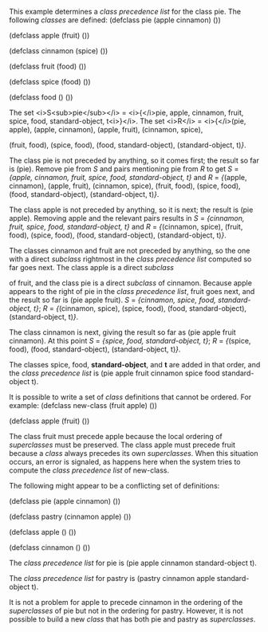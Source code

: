  

This example determines a *class precedence list* for the class pie. The following *classes* are defined: (defclass pie (apple cinnamon) ()) 

(defclass apple (fruit) ()) 

(defclass cinnamon (spice) ()) 

(defclass fruit (food) ()) 

(defclass spice (food) ()) 

(defclass food () ()) 

The set &#60;i&#62;S&#60;sub&#62;pie&#60;/sub&#62;&#60;/i&#62; = &#60;i&#62;&#123;&#60;/i&#62;pie, apple, cinnamon, fruit, spice, food, standard-object, t&#60;i&#62;&#125;&#60;/i&#62;. The set &#60;i&#62;R&#60;/i&#62; = &#60;i&#62;&#123;&#60;/i&#62;(pie, apple), (apple, cinnamon), (apple, fruit), (cinnamon, spice), 

(fruit, food), (spice, food), (food, standard-object), (standard-object, t)*&#125;*. 

The class pie is not preceded by anything, so it comes first; the result so far is (pie). Remove pie from *S* and pairs mentioning pie from *R* to get *S* = *&#123;*apple, cinnamon, fruit, spice, food, standard-object, t*&#125;* and *R* = *&#123;*(apple, cinnamon), (apple, fruit), (cinnamon, spice), (fruit, food), (spice, food), (food, standard-object), (standard-object, t)*&#125;*. 

The class apple is not preceded by anything, so it is next; the result is (pie apple). Removing apple and the relevant pairs results in *S* = *&#123;*cinnamon, fruit, spice, food, standard-object, t*&#125;* and *R* = *&#123;*(cinnamon, spice), (fruit, food), (spice, food), (food, standard-object), (standard-object, t)*&#125;*. 

The classes cinnamon and fruit are not preceded by anything, so the one with a direct *subclass* rightmost in the *class precedence list* computed so far goes next. The class apple is a direct *subclass*  



of fruit, and the class pie is a direct *subclass* of cinnamon. Because apple appears to the right of pie in the *class precedence list*, fruit goes next, and the result so far is (pie apple fruit). *S* = *&#123;*cinnamon, spice, food, standard-object, t*&#125;*; *R* = *&#123;*(cinnamon, spice), (spice, food), (food, standard-object), (standard-object, t)*&#125;*. 

The class cinnamon is next, giving the result so far as (pie apple fruit cinnamon). At this point *S* = *&#123;*spice, food, standard-object, t*&#125;*; *R* = *&#123;*(spice, food), (food, standard-object), (standard-object, t)*&#125;*. 

The classes spice, food, **standard-object**, and **t** are added in that order, and the *class precedence list* is (pie apple fruit cinnamon spice food standard-object t). 

It is possible to write a set of *class* definitions that cannot be ordered. For example: (defclass new-class (fruit apple) ()) 

(defclass apple (fruit) ()) 

The class fruit must precede apple because the local ordering of *superclasses* must be preserved. The class apple must precede fruit because a *class* always precedes its own *superclasses*. When this situation occurs, an error is signaled, as happens here when the system tries to compute the *class precedence list* of new-class. 

The following might appear to be a conflicting set of definitions: 

(defclass pie (apple cinnamon) ()) 

(defclass pastry (cinnamon apple) ()) 

(defclass apple () ()) 

(defclass cinnamon () ()) 

The *class precedence list* for pie is (pie apple cinnamon standard-object t). 

The *class precedence list* for pastry is (pastry cinnamon apple standard-object t). 

It is not a problem for apple to precede cinnamon in the ordering of the *superclasses* of pie but not in the ordering for pastry. However, it is not possible to build a new *class* that has both pie and pastry as *superclasses*. 

